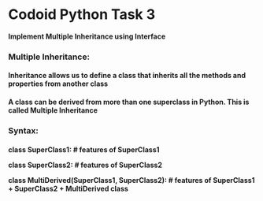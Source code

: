 # Codoid Python Task 3
<b>Implement Multiple Inheritance using Interface</b>

<h3>Multiple Inheritance:</h3>
<h4>Inheritance allows us to define a class that inherits all the methods and properties from another class</h4>
<h4>A class can be derived from more than one superclass in Python. This is called <b>Multiple Inheritance</b></h4>

<h3><b>Syntax:</b></h3>
<h4>class SuperClass1:
    # features of SuperClass1

class SuperClass2:
    # features of SuperClass2

class MultiDerived(SuperClass1, SuperClass2):
    # features of SuperClass1 + SuperClass2 + MultiDerived class</h4>